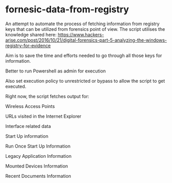 # fornesic-data-from-registry
An attempt to automate the process of fetching information from registry keys that can be utilized from forensics point of view. 
The script utilises the knowledge shared here:
https://www.hackers-arise.com/post/2016/10/21/digital-forensics-part-5-analyzing-the-windows-registry-for-evidence

Aim is to save the time and efforts needed to go through all those keys for information.

Better to run Powershell as admin for execution

Also set execution policy to unrestricted or bypass to allow the script to get executed.

Right now, the script fetches output for:

Wireless Access Points

URLs visited in the Internet Explorer

Interface related data

Start Up information

Run Once Start Up Information

Legacy Application Information

Mounted Devices Information

Recent Documents Information
